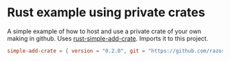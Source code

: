 # Rust example using private crates

A simple example of how to host and use a private crate of your own making in github. Uses [rust-simple-add-crate](https://github.com/razorfrost44/rust-simple-add-crate). Imports it to this project.

```toml
simple-add-crate = { version = "0.2.0", git = "https://github.com/razorfrost44/rust-simple-add-crate.git" }
```

